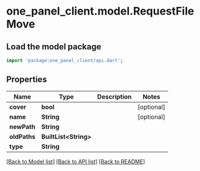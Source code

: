 # one_panel_client.model.RequestFileMove

## Load the model package
```dart
import 'package:one_panel_client/api.dart';
```

## Properties
Name | Type | Description | Notes
------------ | ------------- | ------------- | -------------
**cover** | **bool** |  | [optional] 
**name** | **String** |  | [optional] 
**newPath** | **String** |  | 
**oldPaths** | **BuiltList&lt;String&gt;** |  | 
**type** | **String** |  | 

[[Back to Model list]](../README.md#documentation-for-models) [[Back to API list]](../README.md#documentation-for-api-endpoints) [[Back to README]](../README.md)


